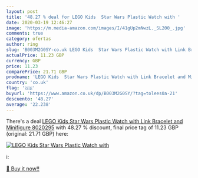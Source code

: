 ```yaml
---
layout: post
title: '48.27 % deal for LEGO Kids  Star Wars Plastic Watch with '
date: 2020-03-19 12:46:27
image: 'https://m.media-amazon.com/images/I/41gUp2mNwzL._SL200_.jpg'
comments: true
category: ofertas
author: ring
slug: 'B003M2G0SY-co.uk LEGO Kids  Star Wars Plastic Watch with Link Bracelet and Minifigure 8020295'
actualPrice: 11.23 GBP
currency: GBP
price: 11.23
comparePrice: 21.71 GBP
prodname: 'LEGO Kids  Star Wars Plastic Watch with Link Bracelet and Minifigure 8020295'
country: 'co.uk'
flag: '🇬🇧'
buyurl: 'https://www.amazon.co.uk/dp/B003M2G0SY/?tag=tolees0a-21'
descuento: '48.27'
average: '22.238'
---
```


There's a deal [LEGO Kids  Star Wars Plastic Watch with Link Bracelet and Minifigure 8020295](https://www.amazon.co.uk/dp/B003M2G0SY/?tag=tolees0a-21)  with  48.27 % discount, final price tag of  11.23 GBP (original: 21.71 GBP) here:

[![LEGO Kids  Star Wars Plastic Watch with ](https://m.media-amazon.com/images/I/41gUp2mNwzL._SL200_.jpg)](https://www.amazon.co.uk/dp/B003M2G0SY/?tag=tolees0a-21)

ℹ️:


[🛒 Buy it now!!](https://www.amazon.co.uk/dp/B003M2G0SY/?tag=tolees0a-21)
